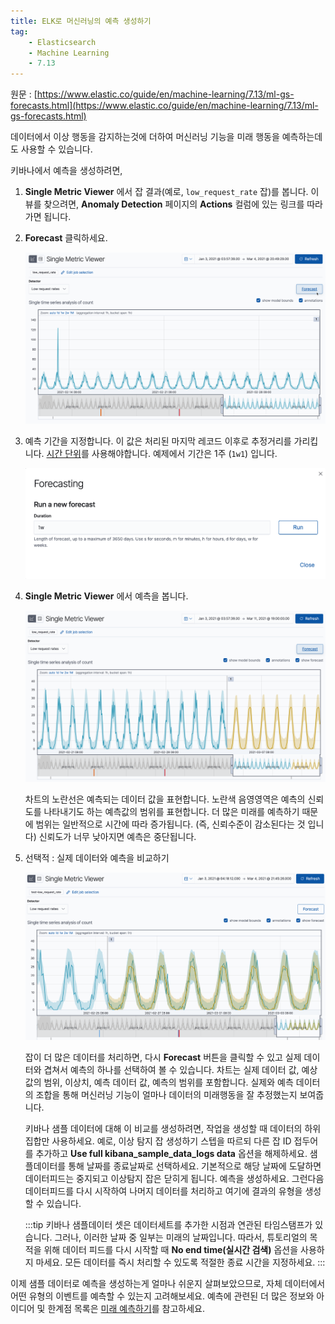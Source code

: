 ```yaml
---
title: ELK로 머신러닝의 예측 생성하기
tag:
    - Elasticsearch
    - Machine Learning
    - 7.13
---
```


원문 : [https://www.elastic.co/guide/en/machine-learning/7.13/ml-gs-forecasts.html](https://www.elastic.co/guide/en/machine-learning/7.13/ml-gs-forecasts.html)

데이터에서 이상 행동을 감지하는것에 더하여 머신러닝 기능을 미래 행동을 예측하는데도 사용할 수 있습니다.

키바나에서 예측을 생성하려면,

1. **Single Metric Viewer** 에서 잡 결과(예로, `low_request_rate` 잡)를 봅니다.
  이 뷰를 찾으려면, **Anomaly Detection** 페이지의 **Actions** 컬럼에 있는 링크를 따라가면 됩니다.

2. **Forecast** 클릭하세요.

    ![ml-gs-forecast.png](./images/ml-gs-forecast.png)

3. 예측 기간을 지정합니다.
  이 값은 처리된 마지막 레코드 이후로 추정거리를 가리킵니다.
  [시간 단위](https://www.elastic.co/guide/en/elasticsearch/reference/7.13/common-options.html#time-units)를 사용해야합니다.
  예제에서 기간은 1주 (`1w1`) 입니다.

    ![ml-gs-duration.png](./images/ml-gs-duration.png)

4. **Single Metric Viewer** 에서 예측을 봅니다.

    ![ml-gs-forecast-results.png](./images/ml-gs-forecast-results.png)

    차트의 노란선은 예측되는 데이터 값을 표현합니다.
    노란색 음영영역은 예측의 신뢰도를 나타내기도 하는 예측값의 범위를 표현합니다.
    더 많은 미래를 예측하기 때문에 범위는 일반적으로 시간에 따라 증가됩니다. (즉, 신뢰수준이 감소된다는 것 입니다)
    신뢰도가 너무 낮아지면 예측은 중단됩니다.

5. 선택적 : 실제 데이터와 예측을 비교하기

    ![ml-gs-forecast-actual.png](./images/ml-gs-forecast-actual.png)

    잡이 더 많은 데이터를 처리하면, 다시 **Forecast** 버튼을 클릭할 수 있고 실제 데이터와 겹쳐서 예측의 하나를 선택하여 볼 수 있습니다.
    차트는 실제 데이터 값, 예상 값의 범위, 이상치, 예측 데이터 값, 예측의 범위를 포함합니다.
    실제와 예측 데이터의 조합을 통해 머신러닝 기능이 얼마나 데이터의 미래행동을 잘 추정했는지 보여줍니다.

    키바나 샘플 데이터에 대해 이 비교를 생성하려면, 작업을 생성할 때 데이터의 하위집합만 사용하세요.
    예로, 이상 탐지 잡 생성하기 스텝을 따르되 다른 잡 ID 접두어를 추가하고 **Use full kibana_sample_data_logs data** 옵션을 해제하세요.
    샘플데이터를 통해 날짜를 종료날짜로 선택하세요.
    기본적으로 해당 날짜에 도달하면 데이터피드는 중지되고 이상탐지 잡은 닫히게 됩니다.
    예측을 생성하세요.
    그런다음 데이터피드를 다시 시작하여 나머지 데이터를 처리하고 여기에 결과의 유형을 생성할 수 있습니다.

    :::tip
    키바나 샘플데이터 셋은 데이터세트를 추가한 시점과 연관된 타임스탬프가 있습니다.
    그러나, 이러한 날짜 중 일부는 미래의 날짜입니다.
    따라서, 튜토리얼의 목적을 위해 데이터 피드를 다시 시작할 때 **No end time(실시간 검색)** 옵션을 사용하지 마세요.
    모든 데이터를 즉시 처리할 수 있도록 적절한 종료 시간을 지정하세요.
    :::

이제 샘플 데이터로 예측을 생성하는게 얼마나 쉬운지 살펴보았으므로, 자체 데이터에서 어떤 유형의 이벤트를 예측할 수 있는지 고려해보세요.
예측에 관련된 더 많은 정보와 아이디어 및 한계점 목록은 [미래 예측하기](./ml-overview.md#ml-forecasting)를 참고하세요.